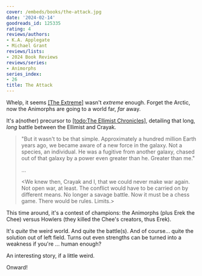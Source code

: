 ```yaml
---
cover: /embeds/books/the-attack.jpg
date: '2024-02-14'
goodreads_id: 125335
rating: 4
reviews/authors:
- K.A. Applegate
- Michael Grant
reviews/lists:
- 2024 Book Reviews
reviews/series:
- Animorphs
series_index:
- 26
title: The Attack
---
```

Whelp, it seems [[The Extreme]]() wasn't *extreme* enough. Forget the Arctic, now the Animorphs are going to a world far, *far* away. 

It's a(nother) precursor to [[todo:The Ellimist Chronicles]](), detailing that long, *long* battle between the Ellimist and Crayak.

> "But it wasn't to be that simple. Approximately a hundred million Earth years ago, we became aware of a new force in the galaxy. Not a species, an individual. He was a fugitive from another galaxy, chased out of that galaxy by a power even greater than he. Greater than me."
>
> ...
>
> <We knew then, Crayak and I, that we could never make war again. Not open war, at least. The conflict would have to be carried on by different means. No longer a savage battle. Now it must be a chess game. There would be rules. Limits.>

This time around, it's a contest of champions: the Animorphs (plus Erek the Chee) versus Howlers (they killed the Chee's creators, thus Erek). 

It's *quite* the weird world. And quite the battle(s). And of course... quite the solution out of left field. Turns out even strengths can be turned into a weakness if you're ... human enough? 

An interesting story, if a little weird. 

Onward!

<!--more-->
